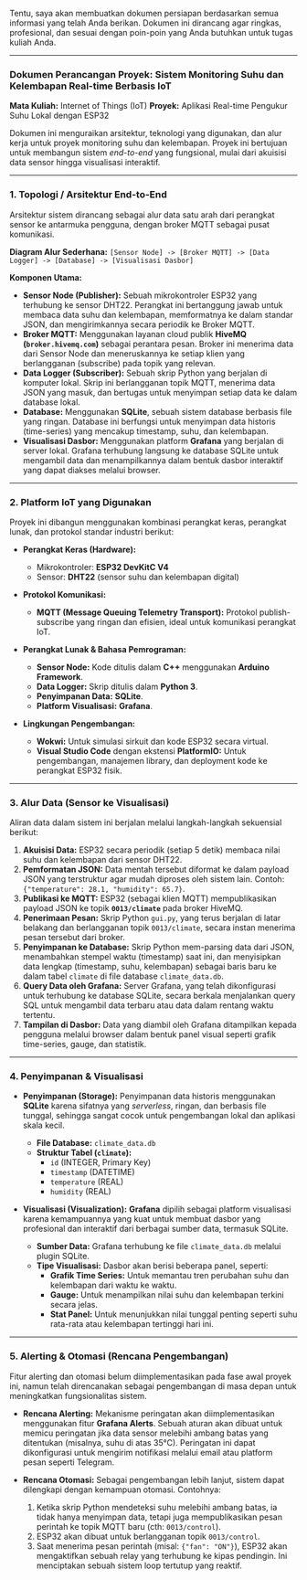 Tentu, saya akan membuatkan dokumen persiapan berdasarkan semua informasi yang telah Anda berikan. Dokumen ini dirancang agar ringkas, profesional, dan sesuai dengan poin-poin yang Anda butuhkan untuk tugas kuliah Anda.

---

### **Dokumen Perancangan Proyek: Sistem Monitoring Suhu dan Kelembapan Real-time Berbasis IoT**

**Mata Kuliah:** Internet of Things (IoT)
**Proyek:** Aplikasi Real-time Pengukur Suhu Lokal dengan ESP32

Dokumen ini menguraikan arsitektur, teknologi yang digunakan, dan alur kerja untuk proyek monitoring suhu dan kelembapan. Proyek ini bertujuan untuk membangun sistem _end-to-end_ yang fungsional, mulai dari akuisisi data sensor hingga visualisasi interaktif.

---

### **1. Topologi / Arsitektur End-to-End**

Arsitektur sistem dirancang sebagai alur data satu arah dari perangkat sensor ke antarmuka pengguna, dengan broker MQTT sebagai pusat komunikasi.

**Diagram Alur Sederhana:**
`[Sensor Node] -> [Broker MQTT] -> [Data Logger] -> [Database] -> [Visualisasi Dasbor]`

**Komponen Utama:**

- **Sensor Node (Publisher):** Sebuah mikrokontroler ESP32 yang terhubung ke sensor DHT22. Perangkat ini bertanggung jawab untuk membaca data suhu dan kelembapan, memformatnya ke dalam standar JSON, dan mengirimkannya secara periodik ke Broker MQTT.
- **Broker MQTT:** Menggunakan layanan cloud publik **HiveMQ (`broker.hivemq.com`)** sebagai perantara pesan. Broker ini menerima data dari Sensor Node dan meneruskannya ke setiap klien yang berlangganan (subscribe) pada topik yang relevan.
- **Data Logger (Subscriber):** Sebuah skrip Python yang berjalan di komputer lokal. Skrip ini berlangganan topik MQTT, menerima data JSON yang masuk, dan bertugas untuk menyimpan setiap data ke dalam database lokal.
- **Database:** Menggunakan **SQLite**, sebuah sistem database berbasis file yang ringan. Database ini berfungsi untuk menyimpan data historis (time-series) yang mencakup timestamp, suhu, dan kelembapan.
- **Visualisasi Dasbor:** Menggunakan platform **Grafana** yang berjalan di server lokal. Grafana terhubung langsung ke database SQLite untuk mengambil data dan menampilkannya dalam bentuk dasbor interaktif yang dapat diakses melalui browser.

---

### **2. Platform IoT yang Digunakan**

Proyek ini dibangun menggunakan kombinasi perangkat keras, perangkat lunak, dan protokol standar industri berikut:

- **Perangkat Keras (Hardware):**

  - Mikrokontroler: **ESP32 DevKitC V4**
  - Sensor: **DHT22** (sensor suhu dan kelembapan digital)

- **Protokol Komunikasi:**

  - **MQTT (Message Queuing Telemetry Transport):** Protokol publish-subscribe yang ringan dan efisien, ideal untuk komunikasi perangkat IoT.

- **Perangkat Lunak & Bahasa Pemrograman:**

  - **Sensor Node:** Kode ditulis dalam **C++** menggunakan **Arduino Framework**.
  - **Data Logger:** Skrip ditulis dalam **Python 3**.
  - **Penyimpanan Data:** **SQLite**.
  - **Platform Visualisasi:** **Grafana**.

- **Lingkungan Pengembangan:**
  - **Wokwi:** Untuk simulasi sirkuit dan kode ESP32 secara virtual.
  - **Visual Studio Code** dengan ekstensi **PlatformIO:** Untuk pengembangan, manajemen library, dan deployment kode ke perangkat ESP32 fisik.

---

### **3. Alur Data (Sensor ke Visualisasi)**

Aliran data dalam sistem ini berjalan melalui langkah-langkah sekuensial berikut:

1.  **Akuisisi Data:** ESP32 secara periodik (setiap 5 detik) membaca nilai suhu dan kelembapan dari sensor DHT22.
2.  **Pemformatan JSON:** Data mentah tersebut diformat ke dalam payload JSON yang terstruktur agar mudah diproses oleh sistem lain. Contoh: `{"temperature": 28.1, "humidity": 65.7}`.
3.  **Publikasi ke MQTT:** ESP32 (sebagai klien MQTT) mempublikasikan payload JSON ke topik **`0013/climate`** pada broker HiveMQ.
4.  **Penerimaan Pesan:** Skrip Python `gui.py`, yang terus berjalan di latar belakang dan berlangganan topik `0013/climate`, secara instan menerima pesan tersebut dari broker.
5.  **Penyimpanan ke Database:** Skrip Python mem-parsing data dari JSON, menambahkan stempel waktu (timestamp) saat ini, dan menyisipkan data lengkap (timestamp, suhu, kelembapan) sebagai baris baru ke dalam tabel `climate` di file database `climate_data.db`.
6.  **Query Data oleh Grafana:** Server Grafana, yang telah dikonfigurasi untuk terhubung ke database SQLite, secara berkala menjalankan query SQL untuk mengambil data terbaru atau data dalam rentang waktu tertentu.
7.  **Tampilan di Dasbor:** Data yang diambil oleh Grafana ditampilkan kepada pengguna melalui browser dalam bentuk panel visual seperti grafik time-series, gauge, dan statistik.

---

### **4. Penyimpanan & Visualisasi**

- **Penyimpanan (Storage):**
  Penyimpanan data historis menggunakan **SQLite** karena sifatnya yang _serverless_, ringan, dan berbasis file tunggal, sehingga sangat cocok untuk pengembangan lokal dan aplikasi skala kecil.

  - **File Database:** `climate_data.db`
  - **Struktur Tabel (`climate`):**
    - `id` (INTEGER, Primary Key)
    - `timestamp` (DATETIME)
    - `temperature` (REAL)
    - `humidity` (REAL)

- **Visualisasi (Visualization):**
  **Grafana** dipilih sebagai platform visualisasi karena kemampuannya yang kuat untuk membuat dasbor yang profesional dan interaktif dari berbagai sumber data, termasuk SQLite.
  - **Sumber Data:** Grafana terhubung ke file `climate_data.db` melalui plugin SQLite.
  - **Tipe Visualisasi:** Dasbor akan berisi beberapa panel, seperti:
    - **Grafik Time Series:** Untuk memantau tren perubahan suhu dan kelembapan dari waktu ke waktu.
    - **Gauge:** Untuk menampilkan nilai suhu dan kelembapan terkini secara jelas.
    - **Stat Panel:** Untuk menunjukkan nilai tunggal penting seperti suhu rata-rata atau kelembapan tertinggi hari ini.

---

### **5. Alerting & Otomasi (Rencana Pengembangan)**

Fitur alerting dan otomasi belum diimplementasikan pada fase awal proyek ini, namun telah direncanakan sebagai pengembangan di masa depan untuk meningkatkan fungsionalitas sistem.

- **Rencana Alerting:**
  Mekanisme peringatan akan diimplementasikan menggunakan fitur **Grafana Alerts**. Sebuah aturan akan dibuat untuk memicu peringatan jika data sensor melebihi ambang batas yang ditentukan (misalnya, suhu di atas 35°C). Peringatan ini dapat dikonfigurasi untuk mengirim notifikasi melalui email atau platform pesan seperti Telegram.

- **Rencana Otomasi:**
  Sebagai pengembangan lebih lanjut, sistem dapat dilengkapi dengan kemampuan otomasi. Contohnya:
  1.  Ketika skrip Python mendeteksi suhu melebihi ambang batas, ia tidak hanya menyimpan data, tetapi juga mempublikasikan pesan perintah ke topik MQTT baru (cth: `0013/control`).
  2.  ESP32 akan dibuat untuk berlangganan topik `0013/control`.
  3.  Saat menerima pesan perintah (misal: `{"fan": "ON"}`), ESP32 akan mengaktifkan sebuah relay yang terhubung ke kipas pendingin. Ini menciptakan sebuah sistem loop tertutup yang reaktif.
